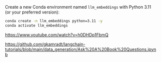 Create a new Conda environment named `llm_embeddings` with Python 3.11 (or your preferred version):

```bash
conda create -n llm_embeddings python=3.11 -y
conda activate llm_embeddings
```

https://www.youtube.com/watch?v=h0DHDp1FbmQ

https://github.com/gkamradt/langchain-tutorials/blob/main/data_generation/Ask%20A%20Book%20Questions.ipynb